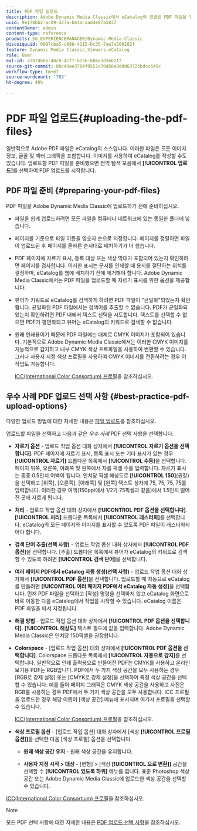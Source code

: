 ```yaml
---
title: PDF 파일 업로드
description: Adobe Dynamic Media Classic에서 eCatalog와 연결된 PDF 파일을 업로드하는 방법을 알아봅니다.
uuid: 9e178bb2-ac09-427a-b61a-aad4e87a5837
contentOwner: admin
content-type: reference
products: SG_EXPERIENCEMANAGER/Dynamic-Media-Classic
discoiquuid: 0097cba5-c886-4115-bc35-7ae7a500202f
feature: Dynamic Media Classic,Viewers,eCatalog
role: User
exl-id: a787d6b5-48c8-4cf7-b136-60ba3d3eb2f2
source-git-commit: 8bc49ae3704f0551c70d68a0ddd63725bdcc645c
workflow-type: tm+mt
source-wordcount: '783'
ht-degree: 40%

---
```


# PDF 파일 업로드{#uploading-the-pdf-files}

일반적으로 Adobe PDF 파일은 eCatalog의 소스입니다. 이러한 파일은 모든 이미지 정보, 글꼴 및 벡터 그래픽을 포함합니다. 이미지를 사용하여 eCatalog를 작성할 수도 있습니다. 업로드할 PDF 파일을 준비했으면 전역 탐색 모음에서 **[!UICONTROL 업로드]**&#x200B;를 선택하여 PDF 업로드를 시작합니다.

## PDF 파일 준비 {#preparing-your-pdf-files}

PDF 파일을 Adobe Dynamic Media Classic에 업로드하기 전에 준비하십시오.

* 파일을 쉽게 업로드하려면 모든 파일을 컴퓨터나 네트워크에 있는 동일한 폴더에 넣습니다.
* 페이지를 기준으로 파일 이름을 영숫자 순으로 지정합니다. 페이지를 정렬하면 파일이 업로드된 후 페이지를 올바른 순서대로 배치하기가 더 쉽습니다.
* PDF 페이지에 자르기 표시, 등록 대상 또는 색상 막대가 포함되어 있는지 확인하려면 페이지를 검사합니다. 이러한 표시는 문서를 인쇄할 때 용지를 절단하는 위치를 결정하며, eCatalog를 웹에 배치하기 전에 제거해야 합니다. Adobe Dynamic Media Classic에서는 PDF 파일을 업로드할 때 자르기 표시를 위한 옵션을 제공합니다.
* 뷰어가 키워드로 eCatalog를 검색하게 하려면 PDF 파일이 &quot;균일화&quot;되었는지 확인합니다. 균일화된 PDF 파일에서는 검색어를 추출할 수 없습니다. PDF가 균일화되었는지 확인하려면 PDF 내에서 텍스트 선택을 시도합니다. 텍스트를 선택할 수 없으면 PDF가 평면화되고 뷰어는 eCatalog의 키워드로 검색할 수 없습니다.
* 원래 인쇄용이기 때문에 PDF 파일에는 대체로 CMYK 이미지가 포함되어 있습니다. 기본적으로 Adobe Dynamic Media Classic에서는 이러한 CMYK 이미지를 지능적으로 감지하고 내부 CMYK 색상 프로파일을 사용하여 변환할 수 있습니다. 그러나 사용자 지정 색상 프로필을 사용하여 CMYK 이미지를 전환하려는 경우 이 작업도 가능합니다. 

   [ICC(International Color Consortium) 프로필](icc-profiles.md#icc_profiles)을 참조하십시오.

## 우수 사례 PDF 업로드 선택 사항 {#best-practice-pdf-upload-options}

다양한 업로드 방법에 대한 자세한 내용은 [파일 업로드](uploading-files.md#uploading_your_files)를 참조하십시오.

업로드할 파일을 선택하고 다음과 같은 *우수 사례* PDF 선택 사항을 선택합니다.

* **자르기 옵션**  - 업로드 작업 옵션 대화 상자에서  **[!UICONTROL 자르기 옵션을 선택합니다]**. PDF 페이지에 자르기 표시, 등록 표시 또는 기타 표시가 있는 경우 **[!UICONTROL 자르기]** 드롭다운 목록에서 **[!UICONTROL 수동]**&#x200B;을 선택합니다. 페이지 위쪽, 오른쪽, 아래쪽 및 왼쪽에서 자를 픽셀 수를 입력합니다. 자르기 표시는 종종 0.5인치 여백이 됩니다. 인치당 픽셀 해상도로 **[!UICONTROL 150]**(권장)을 선택하고 [위쪽], [오른쪽], [아래쪽] 및 [왼쪽] 텍스트 상자에 75, 75, 75, 75를 입력합니다. 이러한 경우 여백(150ppi에서 1/2가 75픽셀과 같음)에서 1.5인치 떨어진 곳에 자르게 됩니다.

* **처리**  - 업로드 작업 옵션 대화 상자에서  **[!UICONTROL PDF 옵션을 선택합니다]**. **[!UICONTROL 처리]** 드롭다운 목록에서 **[!UICONTROL 래스터화]**&#x200B;를 선택합니다. eCatalog의 모든 페이지와 이미지를 표시할 수 있도록 PDF 파일이 래스터화되어야 합니다.

* **검색 단어 추출(선택 사항)**  - 업로드 작업 옵션 대화 상자에서  **[!UICONTROL PDF 옵션]**&#x200B;을 선택합니다. [추출] 드롭다운 목록에서 뷰어가 eCatalog의 키워드로 검색할 수 있도록 하려면 **[!UICONTROL 검색 단어]**&#x200B;을 선택합니다.

* **여러 페이지 PDF에서 eCatalog 자동 생성(선택 사항)**  - 업로드 작업 옵션 대화 상자에서  **[!UICONTROL PDF 옵션]**&#x200B;을 선택합니다. 업로드할 때 자동으로 eCatalog를 만들려면 **[!UICONTROL 여러 페이지 PDF에서 eCatalog 자동 생성]**&#x200B;을 선택합니다. 먼저 PDF 파일을 선택하고 [작성] 명령을 선택하지 않고 eCatalog 화면으로 바로 이동한 다음 eCatalog에서 작업을 시작할 수 있습니다. eCatalog 이름은 PDF 파일을 따서 지정됩니다.

* **해결 방법**  - 업로드 작업 옵션 대화 상자에서  **[!UICONTROL PDF 옵션을 선택합니다]**. **[!UICONTROL 해상도]** 텍스트 필드에 값을 입력합니다. Adobe Dynamic Media Classic은 인치당 150픽셀을 권장합니다.

* **Colorspace**  - [업로드 작업 옵션] 대화 상자에서  **[!UICONTROL PDF 옵션을 선택합니다]**. Colorspace 드롭다운 목록에서 **[!UICONTROL 자동으로 감지]**&#x200B;를 선택합니다. 일반적으로 인쇄 출력용으로 만들어진 PDF는 CMYK를 사용하고 온라인 보기용 PDF는 RGB입니다. PDF에서 두 가지 색상 공간을 모두 사용하는 경우 [RGB로 강제 설정] 또는 [CMYK로 강제 설정]을 선택하여 특정 색상 공간을 선택할 수 있습니다. 예를 들어 페이지 그래픽은 CMYK 색상 공간을 사용하고 사진은 RGB를 사용하는 경우 PDF에서 두 가지 색상 공간을 모두 사용합니다. ICC 프로필을 업로드한 경우 해당 이름이 [색상 공간] 메뉴에 표시되며 여기서 프로필을 선택할 수 있습니다. 

   [ICC(International Color Consortium) 프로필](/help/icc-profiles.md)을 참조하십시오.

* **색상 프로필 옵션**  - [업로드 작업 옵션] 대화 상자에서 [색상  **[!UICONTROL 프로필 옵션]]**&#x200B;을 선택한 다음 [색상 프로필] 옵션을 선택합니다.

   * **원래 색상 공간 유지**  - 원래 색상 공간을 유지합니다.

   * **사용자 지정 시작 > 대상**  - [변형] > [색상 **[!UICONTROL 으로 변환]]** 공간을 선택할 수  **[!UICONTROL 있도록 하위]** 메뉴를 엽니다. 표준 Photoshop 색상 공간 또는 Adobe Dynamic Media Classic에 업로드한 색상 공간을 선택할 수 있습니다.

<!-- * **Convert To SRGB** - Converts to SRGB (Standard Red Green Blue). SRGB is the recommended color space for displaying images on web pages. -->

[ICC(International Color Consortium) 프로필](icc-profiles.md#icc_profiles)을 참조하십시오.

>[!NOTE]
>
>모든 PDF 선택 사항에 대한 자세한 내용은 [PDF 업로드 선택 사항](pdfs.md#pdf_upload_options)을 참조하십시오.
